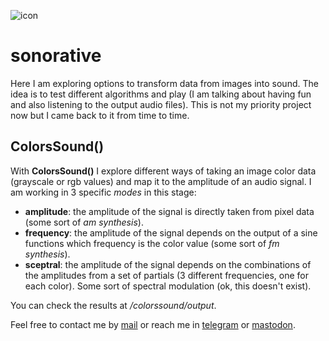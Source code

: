 ![icon](https://gitlab.com/azarte/sonorative/-/raw/master/assets/img/logo_64.png)

# sonorative

Here I am exploring options to transform data from images into sound. The idea is to test
different algorithms and play (I am talking about having fun and also listening to the output
audio files). This is not my priority project now but I came back to it from time to time.  

## ColorsSound()

With **ColorsSound()** I explore different ways of taking an image color data (grayscale or
rgb values) and map it to the amplitude of an audio signal. I am working in 3 specific
*modes* in this stage:

- **amplitude**: the amplitude of the signal is directly taken from pixel data (some sort of *am synthesis*).
- **frequency**: the amplitude of the signal depends on the output of a sine functions which frequency is the
color value (some sort of *fm synthesis*).
- **sceptral**: the amplitude of the signal depends on the combinations of the amplitudes from a set of partials
(3 different frequencies, one for each color). Some sort of spectral modulation (ok, this doesn't exist).  

You can check the results at */colorssound/output*.  

Feel free to contact me by [mail](mailto:rodrigovalla@protonmail.ch) or reach me in
[telegram](https://t.me/rvalla) or [mastodon](https://fosstodon.org/@rvalla).
